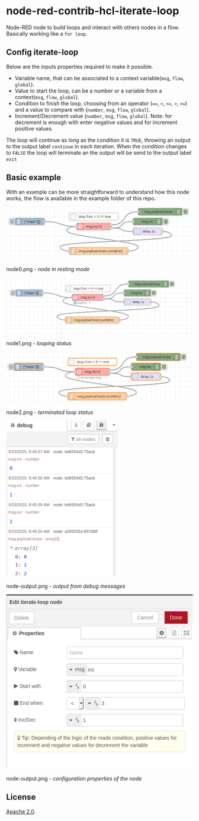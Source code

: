 # node-red-contrib-hcl-iterate-loop
Node-RED node to build loops and interact with others nodes in a flow.
Basically working like a `for loop`.

## Config iterate-loop
Below are the inputs properties required to make it possible.

- Variable name, that can be associated to a context variable(`msg`, `flow`, `global`).
- Value to start the loop, can be a number or a variable from a context(`msg`, `flow`, `global`).
- Condition to finish the loop, choosing from an operator (`==`, `<`, `<=`, `>`, `>=`) and a value to compare with (`number`, `msg`, `flow`, `global`).
- Increment/Decrement value (`number`, `msg`, `flow`, `global`). Note: for decrement is enough with enter negative values and for increment positive values.


The loop will continue as long as the condition it is `TRUE`, throwing an output to the output label `continue` in each iteration.
When the condition changes to `FALSE` the loop will terminate an the output will be send to the output label `exit`

## Basic example
With an example can be more straightforward to understand how this node works, the flow is available in the example folder of this repo.

![iterate-loop resting](./images/node0.png)

node0.png - *node in resting mode*

![iterate-loop looping](./images/node1.png)

node1.png - *looping status*

![iterate-loop terminated](./images/node2.png)

node2.png - *terminated loop status*

![iterate-loop output](./images/node-output.png)

node-output.png - *output from debug messages*

![iterate-loop properties](./images/node-properties.png)

node-output.png - *configuration properties of the node*

## License
[Apache 2.0](./LICENSE).
